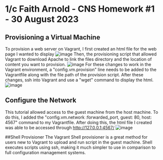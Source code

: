 # 1/c Faith Arnold - CNS Homework #1 - 30 August 2023 
## Provisioning a Virtual Machine
To provision a web server on Vagrant, I first created an html file for the web page I wanted to display
![image](https://github.com/faithaarnold/arnold-cns-fall23/assets/90394310/dbe55652-3f6c-4e4d-9af6-3351e5ae1fb6)
Then, the provisioning script that allowed Vagrant to download Apache to link the files directory and the location of content you want to provision.
![image](https://github.com/faithaarnold/arnold-cns-fall23/assets/90394310/d1a55e9c-cfce-47a4-b736-a7d15a9eff46)
For these changes to work in the Vagrant environment, a "config.vm.provision" line needs to be added to the Vagrantfile along with the file path of the provision script.
After these changes, ssh into Vagrant and use a "wget" command to display the html.
![image](https://github.com/faithaarnold/arnold-cns-fall23/assets/90394310/900c0b33-84ce-47c7-8d3e-ebf6df36002f)

## Configure the Network
This tutorial allowed access to the guest machine from the host machine. To do this, I added the "config.vm.network :forwarded_port, guest: 80, host: 4567" command to my Vagrantfile. After doing this, the html file I created was able to be accessed through http://127.0.0.1:4567/ 
![image](https://github.com/faithaarnold/arnold-cns-fall23/assets/90394310/97013fd1-961f-44a3-9593-ddeddae1a525)

##Shell Provisioner
The Vagrant Shell provisioner is a great method for users new to Vagrant to upload and run script in the guest machine. Shell executes scripts using ssh, making it much simpler to use in comparison to full configuration management systems.
